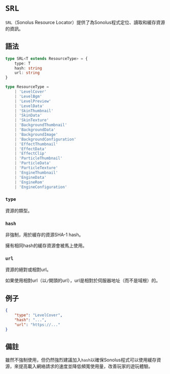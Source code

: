 # `SRL`

`SRL`（Sonolus Resource Locator）提供了為Sonolus程式定位、讀取和緩存資源的資訊。

## 語法

```ts
type SRL<T extends ResourceType> = {
    type: T
    hash: string
    url: string
}

type ResourceType =
    | 'LevelCover'
    | 'LevelBgm'
    | 'LevelPreview'
    | 'LevelData'
    | 'SkinThumbnail'
    | 'SkinData'
    | 'SkinTexture'
    | 'BackgroundThumbnail'
    | 'BackgroundData'
    | 'BackgroundImage'
    | 'BackgroundConfiguration'
    | 'EffectThumbnail'
    | 'EffectData'
    | 'EffectClip'
    | 'ParticleThumbnail'
    | 'ParticleData'
    | 'ParticleTexture'
    | 'EngineThumbnail'
    | 'EngineData'
    | 'EngineRom'
    | 'EngineConfiguration'
```

### `type`

資源的類型。

### `hash`

非強制，用於緩存的資源SHA-1 hash。

擁有相同hash的緩存資源會被馬上使用。

### `url`

資源的絕對或相對url。

如果使用相對url（以`/`開頭的url），url是相對於伺服器地址（而不是域根）的。

## 例子

```json
{
    "type": "LevelCover",
    "hash": "...",
    "url": "https://..."
}
```

## 備註

雖然不強制使用，但仍然強烈建議加入`hash`以確保Sonolus程式可以使用緩存資源，來提高載入網絡請求的速度並降低頻寬使用量，改善玩家的遊玩體驗。
